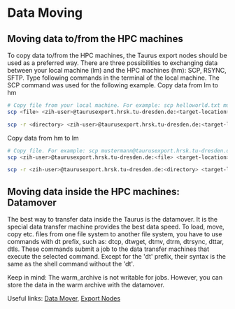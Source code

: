 # Data Moving

## Moving data to/from the HPC machines

To copy data to/from the HPC machines, the Taurus export nodes should be used as a preferred way.
There are three possibilities to exchanging data between your local machine (lm) and the HPC
machines (hm): SCP, RSYNC, SFTP. Type following commands in the terminal of the local machine. The
SCP command was used for the following example.  Copy data from lm to hm

```Bash
# Copy file from your local machine. For example: scp helloworld.txt mustermann@taurusexport.hrsk.tu-dresden.de:/scratch/ws/mastermann-Macine_learning_project/
scp <file> <zih-user>@taurusexport.hrsk.tu-dresden.de:<target-location>

scp -r <directory> <zih-user>@taurusexport.hrsk.tu-dresden.de:<target-location>          #Copy directory from your local machine.
```

Copy data from hm to lm

```Bash
# Copy file. For example: scp mustermann@taurusexport.hrsk.tu-dresden.de:/scratch/ws/mastermann-Macine_learning_project/helloworld.txt /home/mustermann/Downloads
scp <zih-user>@taurusexport.hrsk.tu-dresden.de:<file> <target-location>

scp -r <zih-user>@taurusexport.hrsk.tu-dresden.de:<directory> <target-location>          #Copy directory
```

## Moving data inside the HPC machines: Datamover

The best way to transfer data inside the Taurus is the datamover. It is the special data transfer
machine provides the best data speed. To load, move, copy etc. files from one file system to another
file system, you have to use commands with dt prefix, such as: dtcp, dtwget, dtmv, dtrm, dtrsync,
dttar, dtls. These commands submit a job to the data transfer machines that execute the selected
command. Except for the 'dt' prefix, their syntax is the same as the shell command without the 'dt'.

Keep in mind: The warm_archive is not writable for jobs. However, you can store the data in the warm
archive with the datamover.

Useful links: [Data Mover](todo), [Export Nodes](todo)
